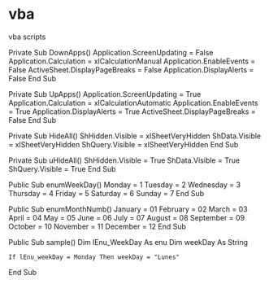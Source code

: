 # vba
vba scripts

Private Sub DownApps()
    Application.ScreenUpdating = False
    Application.Calculation = xlCalculationManual
    Application.EnableEvents = False
    ActiveSheet.DisplayPageBreaks = False
    Application.DisplayAlerts = False
End Sub

Private Sub UpApps()
    Application.ScreenUpdating = True
    Application.Calculation = xlCalculationAutomatic
    Application.EnableEvents = True
    Application.DisplayAlerts = True
    ActiveSheet.DisplayPageBreaks = False
End Sub

Private Sub HideAll()
    ShHidden.Visible = xlSheetVeryHidden
    ShData.Visible = xlSheetVeryHidden
    ShQuery.Visible = xlSheetVeryHidden
End Sub

Private Sub uHideAll()
    ShHidden.Visible = True
    ShData.Visible = True
    ShQuery.Visible = True
End Sub

Public Sub enumWeekDay()
    Monday = 1
    Tuesday = 2 
    Wednesday = 3
    Thursday = 4
    Friday = 5
    Saturday = 6
    Sunday = 7
End Sub

Public Sub enumMonthNumb()
    January = 01
    February = 02
    March = 03
    April = 04
    May = 05
    June = 06
    July = 07
    August = 08
    September = 09
    October = 10
    November = 11
    December = 12
End Sub

Public Sub sample()
    Dim lEnu_WeekDay As enu
    Dim weekDay As String

    If lEnu_weekDay = Monday Then weekDay = "Lunes"
End Sub
